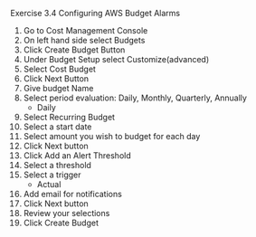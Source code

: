 Exercise 3.4 Configuring AWS Budget Alarms

1. Go to Cost Management Console
2. On left hand side select Budgets
3. Click Create Budget Button
4. Under Budget Setup select Customize(advanced)
5. Select Cost Budget
6. Click Next Button
7. Give budget Name
8. Select period evaluation:  Daily, Monthly, Quarterly, Annually
    - Daily
9. Select Recurring Budget
10. Select a start date
11. Select amount you wish to budget for each day
12. Click Next button
13. Click Add an Alert Threshold
14. Select a threshold
15. Select a trigger
    - Actual
16. Add email for notifications
17. Click Next button
18. Review your selections
19. Click Create Budget
